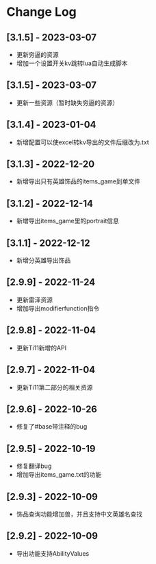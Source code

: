 # Change Log

## [3.1.5] - 2023-03-07
- 更新穷逼的资源
- 增加一个设置开关kv跳转lua自动生成脚本
## [3.1.5] - 2023-03-07
- 更新一些资源（暂时缺失穷逼的资源）
## [3.1.4] - 2023-01-04
- 新增配置可以使excel转kv导出的文件后缀改为.txt
## [3.1.3] - 2022-12-20
- 新增导出只有英雄饰品的items_game到单文件
## [3.1.2] - 2022-12-14
- 新增导出items_game里的portrait信息
## [3.1.1] - 2022-12-12
- 新增分英雄导出饰品
## [2.9.9] - 2022-11-24
- 更新雷泽资源
- 增加导出modifierfunction指令
## [2.9.8] - 2022-11-04
- 更新Ti11新增的API
## [2.9.7] - 2022-11-04
- 更新Ti11第二部分的相关资源
## [2.9.6] - 2022-10-26
- 修复了#base带注释的bug
## [2.9.5] - 2022-10-19
- 修复翻译bug
- 增加导出items_game.txt的功能
## [2.9.3] - 2022-10-09
- 饰品查询功能增加兽，并且支持中文英雄名查找
## [2.9.2] - 2022-10-09
- 导出功能支持AbilityValues